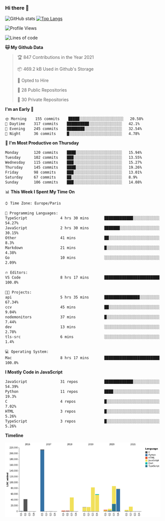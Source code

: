 ### Hi there 👋


![GitHub stats](https://github-readme-stats.vercel.app/api?username=eastkap&theme=dark&show_icons=true&count_private=true)
[![Top Langs](https://github-readme-stats.vercel.app/api/top-langs/?username=eastkap&layout=compact)](https://github.com/anuraghazra/github-readme-stats)



<!--START_SECTION:waka-->
![Profile Views](http://img.shields.io/badge/Profile%20Views-0-blue)

![Lines of code](https://img.shields.io/badge/From%20Hello%20World%20I%27ve%20Written-681723%20lines%20of%20code-blue)

**🐱 My Github Data** 

> 🏆 847 Contributions in the Year 2021
 > 
> 📦 469.2 kB Used in Github's Storage 
 > 
> 💼 Opted to Hire
 > 
> 📜 28 Public Repositories 
 > 
> 🔑 30 Private Repositories  
 > 
**I'm an Early 🐤** 

```text
🌞 Morning    155 commits    █████░░░░░░░░░░░░░░░░░░░░   20.58% 
🌆 Daytime    317 commits    ██████████░░░░░░░░░░░░░░░   42.1% 
🌃 Evening    245 commits    ████████░░░░░░░░░░░░░░░░░   32.54% 
🌙 Night      36 commits     █░░░░░░░░░░░░░░░░░░░░░░░░   4.78%

```
📅 **I'm Most Productive on Thursday** 

```text
Monday       120 commits    ████░░░░░░░░░░░░░░░░░░░░░   15.94% 
Tuesday      102 commits    ███░░░░░░░░░░░░░░░░░░░░░░   13.55% 
Wednesday    115 commits    ███░░░░░░░░░░░░░░░░░░░░░░   15.27% 
Thursday     145 commits    ████░░░░░░░░░░░░░░░░░░░░░   19.26% 
Friday       98 commits     ███░░░░░░░░░░░░░░░░░░░░░░   13.01% 
Saturday     67 commits     ██░░░░░░░░░░░░░░░░░░░░░░░   8.9% 
Sunday       106 commits    ███░░░░░░░░░░░░░░░░░░░░░░   14.08%

```


📊 **This Week I Spent My Time On** 

```text
⌚︎ Time Zone: Europe/Paris

💬 Programming Languages: 
TypeScript               4 hrs 30 mins       █████████████░░░░░░░░░░░░   54.27% 
JavaScript               2 hrs 30 mins       ███████░░░░░░░░░░░░░░░░░░   30.15% 
Other                    41 mins             ██░░░░░░░░░░░░░░░░░░░░░░░   8.3% 
Markdown                 21 mins             █░░░░░░░░░░░░░░░░░░░░░░░░   4.38% 
Go                       10 mins             ░░░░░░░░░░░░░░░░░░░░░░░░░   2.09%

🔥 Editors: 
VS Code                  8 hrs 17 mins       █████████████████████████   100.0%

🐱‍💻 Projects: 
api                      5 hrs 35 mins       ████████████████░░░░░░░░░   67.34% 
ccv                      45 mins             ██░░░░░░░░░░░░░░░░░░░░░░░   9.04% 
nodemonitors             37 mins             █░░░░░░░░░░░░░░░░░░░░░░░░   7.44% 
dev                      13 mins             ░░░░░░░░░░░░░░░░░░░░░░░░░   2.78% 
tls-src                  6 mins              ░░░░░░░░░░░░░░░░░░░░░░░░░   1.4%

💻 Operating System: 
Mac                      8 hrs 17 mins       █████████████████████████   100.0%

```

**I Mostly Code in JavaScript** 

```text
JavaScript               31 repos            █████████████░░░░░░░░░░░░   54.39% 
Python                   11 repos            ████░░░░░░░░░░░░░░░░░░░░░   19.3% 
C                        4 repos             █░░░░░░░░░░░░░░░░░░░░░░░░   7.02% 
HTML                     3 repos             █░░░░░░░░░░░░░░░░░░░░░░░░   5.26% 
TypeScript               3 repos             █░░░░░░░░░░░░░░░░░░░░░░░░   5.26%

```


**Timeline**

![Chart not found](https://raw.githubusercontent.com/Eastkap/Eastkap/main/charts/bar_graph.png) 


<!--END_SECTION:waka-->

<!--
**Eastkap/eastkap** is a ✨ _special_ ✨ repository because its `README.md` (this file) appears on your GitHub profile.

Here are some ideas to get you started:

- 🔭 I’m currently working on ...
- 🌱 I’m currently learning ...
- 👯 I’m looking to collaborate on ...
- 🤔 I’m looking for help with ...
- 💬 Ask me about ...
- 📫 How to reach me: ...
- 😄 Pronouns: ...
- ⚡ Fun fact: ...
-->
